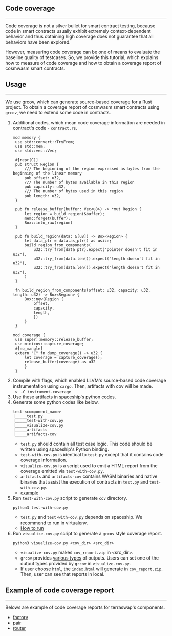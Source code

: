 ## Code coverage
---
Code coverage is not a silver bullet for smart contract testing, because code in smart contracts usually exhibit extremely context-dependent behavior and thus obtaining high coverage does not guarantee that all behaviors have been explored. 

However, measuring code coverage can be one of means to evaluate the baseline quality of testcases. So, we provide this tutorial, which explains how to measure of code coverage and how to obtain a coverage report of cosmwasm smart contracts.

## Usage
---
We use [grcov](https://github.com/mozilla/grcov), which can generate source-based coverage for a Rust project. To obtain a coverage report of cosmwasm smart contracts using `grcov`, we need to extend some code in contracts. 

1. Additional codes, which mean code coverage information are needed in contract's code - `contract.rs`.
   ```
   mod memory {
    use std::convert::TryFrom;
    use std::mem;
    use std::vec::Vec;

    #[repr(C)]
    pub struct Region {
        /// The beginning of the region expressed as bytes from the beginning of the linear memory
        pub offset: u32,
        /// The number of bytes available in this region
        pub capacity: u32,
        /// The number of bytes used in this region
        pub length: u32,
    }

    pub fn release_buffer(buffer: Vec<u8>) -> *mut Region {
        let region = build_region(&buffer);
        mem::forget(buffer);
        Box::into_raw(region)
    }

    pub fn build_region(data: &[u8]) -> Box<Region> {
        let data_ptr = data.as_ptr() as usize;
        build_region_from_components(
            u32::try_from(data_ptr).expect("pointer doesn't fit in u32"),
            u32::try_from(data.len()).expect("length doesn't fit in u32"),
            u32::try_from(data.len()).expect("length doesn't fit in u32"),
        )
    }

    fn build_region_from_components(offset: u32, capacity: u32, length: u32) -> Box<Region> {
        Box::new(Region {
            offset,
            capacity,
            length,
            })
        }
    }

   mod coverage {
    use super::memory::release_buffer;
    use minicov::capture_coverage;
    #[no_mangle]
    extern "C" fn dump_coverage() -> u32 {
        let coverage = capture_coverage();
        release_buffer(coverage) as u32
        }
    }

2. Compile with flags, which enabled LLVM's source-based code coverage instrumentation using `cargo`. Then, artifacts with cov will be made. 
   - `-C instrument-coverage`
3. Use these artifacts in spaceship's python codes.
4. Generate some python codes like below.
    ```
    test-<component_name>
    |_____test.py
    |_____test-with-cov.py
    |_____visualize-cov.py
    |_____artifacts
    |_____artifacts-cov
    ```
   - `test.py` should contain all test case logic. This code should be written using spaceship's Python binding.
   - `test-with-cov.py` is identical to `test.py` except that it contains code coverage information.
   - `visualize-cov.py` is a script used to emit a HTML report from the coverage emitted via `test-with-cov.py`.
   - `artifacts` and `artifacts-cov` contains WASM binaries and native binaries that assist the execution of contracts in `test.py` and `test-with-cov.py`.
   - [example](https://github.com/dream-academy/terraswap-tc)
5. Run `test-with-cov.py` script to generate `cov` directory.
    ```
    python3 test-with-cov.py
    ```
   - `test.py` and `test-with-cov.py` depends on spaceship. We recommend to run in virtualenv.
   - [How to run](https://github.com/pr0cf5/spaceship/tree/main/tutorials/building)
6. Run `visualize-cov.py` script to generate a `grcov` style coverage report.
    ```
    python3 visualize-cov.py <cov_dir> <src_dir>
    ```
    - `visualize-cov.py` makes `cov_report.zip` in <src_dir>.
    - `grcov` provides [various types](https://github.com/mozilla/grcov#alternative-reports) of outputs. Users can set one of the output types provided by `grcov` in `visualize-cov.py`.
    - If user choose `html`, the `index.html` will generate in `cov_report.zip`. Then, user can see that reports in local.
## Example of code coverage report
---
Belows are example of code coverage reports for terraswap's components.

- [factory](https://procfs-web3.github.io/terraswap-tc-coverage/factory/)
- [pair](https://procfs-web3.github.io/terraswap-tc-coverage/pair/)
- [router](https://procfs-web3.github.io/terraswap-tc-coverage/router/)

